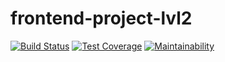 # frontend-project-lvl2

[![Build Status](https://travis-ci.com/ronin1991/frontend-project-lvl2.svg?branch=master)](https://travis-ci.com/ronin1991/frontend-project-lvl2)
[![Test Coverage](https://api.codeclimate.com/v1/badges/f01a96c3a59332fbd670/test_coverage)](https://codeclimate.com/github/ronin1991/frontend-project-lvl2/test_coverage)
[![Maintainability](https://api.codeclimate.com/v1/badges/f01a96c3a59332fbd670/maintainability)](https://codeclimate.com/github/ronin1991/frontend-project-lvl2/maintainability)
